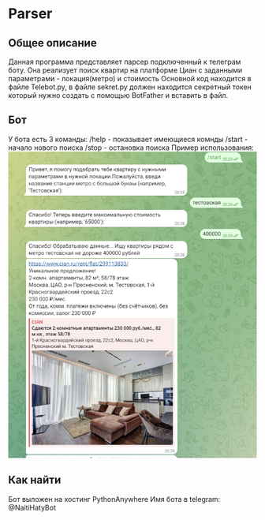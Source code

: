 # Parser
## Общее описание
Данная программа представляет парсер подключенный к телеграм боту.
Она реализует поиск квартир на платформе Циан с заданными параметрами - локация(метро) и стоимость
Основной код находится в файле Telebot.py, в файле sekret.py должен находится секретный токен который нужно создать с помощью BotFather и вставить в файл.
## Бот
У бота есть 3 команды:
/help - показывает имеющиеся комнды
/start - начало нового поиска
/stop - остановка поиска
Пример использования:
![alt text](<Пример работы.PNG>)
## Как найти
Бот выложен на хостинг PythonAnywhere
Имя бота в telegram: @NaitiHatyBot
